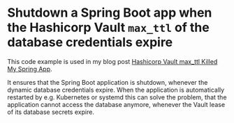 # Shutdown a Spring Boot app when the Hashicorp Vault `max_ttl` of the database credentials expire

This code example is used in my blog post 
[Hashicorp Vault max_ttl Killed My Spring App](https://secrets-as-a-service.com/posts/hashicorp-vault/spring-boot-max_ttl/).

It ensures that the Spring Boot application is shutdown, whenever the dynamic database credentials expire. When the 
application is automatically restarted by e.g. Kubernetes or systemd this can solve the problem, that the application 
cannot access the database anymore, whenever the Vault lease of its database secrets expire.